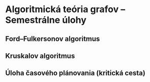 # Algoritmická teória grafov – Semestrálne úlohy

## Ford–Fulkersonov algoritmus

## Kruskalov algoritmus

## Úloha časového plánovania (kritická cesta)


